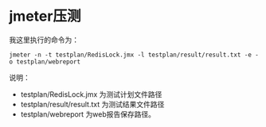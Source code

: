 # jmeter压测

我这里执行的命令为：

```
jmeter -n -t testplan/RedisLock.jmx -l testplan/result/result.txt -e -o testplan/webreport
```

说明：

- testplan/RedisLock.jmx 为测试计划文件路径
- testplan/result/result.txt    为测试结果文件路径
- testplan/webreport   为web报告保存路径。